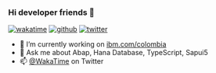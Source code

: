 ### Hi developer friends 👋

[![wakatime](https://wakatime.com/badge/user/0e34b5c2-40f4-4bf5-b3d4-7a909dafccd7.svg)](https://wakatime.com/@0e34b5c2-40f4-4bf5-b3d4-7a909dafccd7)
[![github](https://img.shields.io/github/followers/lmarcoreus56?logo=github&style=plastic)](https://github.com/lmarcoreus56?tab=followers)
[![twitter](https://img.shields.io/twitter/follow/wakatime?style=plastic&logo=x&labelColor=595959&color=595959)](https://twitter.com/WakaTime)

- 🔭 I’m currently working on [ibm.com/colombia](https://ibm.com)
- 💬 Ask me about Abap, Hana Database, TypeScript, Sapui5
- 📫 [@WakaTime](https://twitter.com/wakatime) on Twitter
